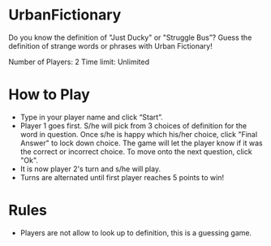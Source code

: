 # UrbanFictionary

Do you know the definition of "Just Ducky" or "Struggle Bus”? Guess the definition of strange words or phrases with Urban Fictionary!

Number of Players: 2
Time limit: Unlimited


# How to Play
- Type in your player name and click “Start”.
- Player 1 goes first. S/he will pick from 3 choices of definition for the word in question. Once s/he is happy which his/her choice, click "Final Answer" to lock down choice. The game will let the player know if it was the correct or incorrect choice. To move onto the next question, click "Ok".
- It is now player 2's turn and s/he will play. 
- Turns are alternated until first player reaches 5 points to win!

# Rules
- Players are not allow to look up to definition, this is a guessing game.
